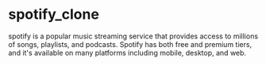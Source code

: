 # spotify_clone
spotify is a popular music streaming service that provides access to millions of songs, playlists, and podcasts. Spotify has both free and premium tiers, and it's available on many platforms including mobile, desktop, and web.
